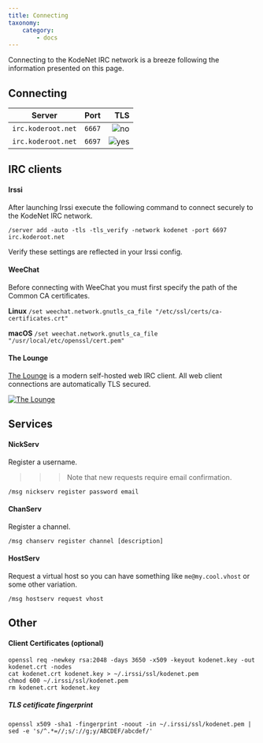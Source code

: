 ```yaml
---
title: Connecting
taxonomy:
    category:
        - docs
--- 
```

Connecting to the KodeNet IRC network is a breeze following the information presented on this page.

## Connecting
| Server             | Port     | TLS   |
| ------------------ |:--------:| -----:|
| `irc.koderoot.net`   | `6667`     | ![no](/user/pages/media/irc/red-no.png) |
| `irc.koderoot.net`   | `6697`     | ![yes](/user/pages/media/irc/green-yes.png) |

## IRC clients
#### Irssi
After launching Irssi execute the following command to connect securely to the KodeNet IRC network.

`/server add -auto -tls -tls_verify -network kodenet -port 6697 irc.koderoot.net`

Verify these settings are reflected in your Irssi config.

#### WeeChat 
Before connecting with WeeChat you must first specify the path of the Common CA certificates.

**Linux**
`/set weechat.network.gnutls_ca_file "/etc/ssl/certs/ca-certificates.crt"`

**macOS**
`/set weechat.network.gnutls_ca_file "/usr/local/etc/openssl/cert.pem"`

#### The Lounge
<a href="https://thelounge.chat/" target="_blank" rel="noopener noreferrer">The Lounge</a> is a modern self-hosted web IRC client. All web client connections are automatically TLS secured.

[![The Lounge](/user/pages/media/irc/TheLounge.png)](https://webirc.kode.im)

## Services
#### NickServ
Register a username.

>>>Note that new requests require email confirmation. 

`/msg nickserv register password email`


#### ChanServ
Register a channel.

`/msg chanserv register channel [description]`

#### HostServ
Request a virtual host so you can have something like `me@my.cool.vhost` or some other variation.

`/msg hostserv request vhost`

## Other
#### Client Certificates (optional)
```
openssl req -newkey rsa:2048 -days 3650 -x509 -keyout kodenet.key -out kodenet.crt -nodes
cat kodenet.crt kodenet.key > ~/.irssi/ssl/kodenet.pem
chmod 600 ~/.irssi/ssl/kodenet.pem
rm kodenet.crt kodenet.key
```

##### TLS cetificate fingerprint

`openssl x509 -sha1 -fingerprint -noout -in ~/.irssi/ssl/kodenet.pem | sed -e 's/^.*=//;s/://g;y/ABCDEF/abcdef/'`


